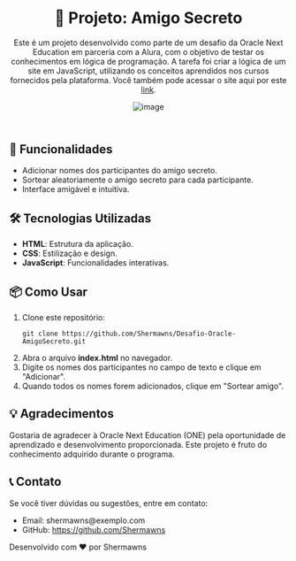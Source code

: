 <body>
    <header>
        <h1>🎁 Projeto: Amigo Secreto</h1>
<p>Este é um projeto desenvolvido como parte de um desafio da Oracle Next Education em parceria com a Alura, com o objetivo de testar os conhecimentos em lógica de programação. A tarefa foi criar a lógica de um site em JavaScript, utilizando os conceitos aprendidos nos cursos fornecidos pela plataforma. Você também pode acessar o site aqui por este <a href="https://desafio-oracle-amigo-secreto.vercel.app/" target="_blank">link</a>.</p>

![image](https://github.com/user-attachments/assets/8f8cf750-6ce3-4bd4-85f9-2fe13ba323e1)


  </header>

<main>
        <h2>🚀 Funcionalidades</h2>
        <ul>
            <li>Adicionar nomes dos participantes do amigo secreto.</li>
            <li>Sortear aleatoriamente o amigo secreto para cada participante.</li>
            <li>Interface amigável e intuitiva.</li>
        </ul>


<h2>🛠️ Tecnologias Utilizadas</h2>
  <ul>
            <li><strong>HTML</strong>: Estrutura da aplicação.</li>
          <li><strong>CSS</strong>: Estilização e design.</li>
        <li><strong>JavaScript</strong>: Funcionalidades interativas.</li>
 </ul>

  <h2>📦 Como Usar</h2>
        <ol>
            <li>Clone este repositório:
                <pre><code>git clone https://github.com/Shermawns/Desafio-Oracle-AmigoSecreto.git</code></pre>
            </li>
            <li>Abra o arquivo <strong>index.html</strong> no navegador.</li>
            <li>Digite os nomes dos participantes no campo de texto e clique em "Adicionar".</li>
            <li>Quando todos os nomes forem adicionados, clique em "Sortear amigo".</li>
        </ol>



  <h2>💡 Agradecimentos</h2>
        <p>Gostaria de agradecer à Oracle Next Education (ONE) pela oportunidade de aprendizado e desenvolvimento proporcionada. Este projeto é fruto do conhecimento adquirido durante o programa.</p>

  <h2>📞 Contato</h2>
        <p>Se você tiver dúvidas ou sugestões, entre em contato:</p>
        <ul>
            <li>Email: shermawns@exemplo.com</li>
            <li>GitHub: <a href="https://github.com/Shermawns" target="_blank">https://github.com/Shermawns</a></li>
        </ul>
    </main>

  <footer>
        <p>Desenvolvido com ❤️ por Shermawns</p>
    </footer>
</body>
